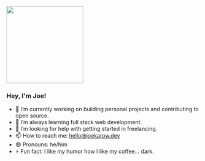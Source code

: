 <img src="https://user-images.githubusercontent.com/58997957/155750589-9c93dec3-bde0-40dd-be31-c8920c453025.png" width=200>

### Hey, I'm Joe!

- 🔭 I’m currently working on building personal projects and contributing to open source.
- 🌱 I’m always learning full stack web development.
- 🤔 I’m looking for help with getting started in freelancing.
- 📫 How to reach me: hello@joekarow.dev
- 😄 Pronouns: he/him
- ⚡ Fun fact: I like my humor how I like my coffee... dark.

<!--- - 👯 I’m looking to collaborate on ... --->

<!--- - 💬 Ask me about ... --->
